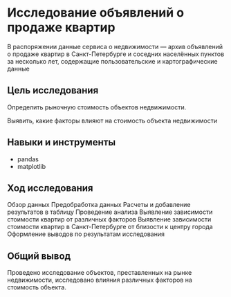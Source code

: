 # Исследование объявлений о продаже квартир
В распоряжении данные сервиса о недвижимости — архив объявлений о продаже квартир в Санкт-Петербурге и соседних населённых пунктов за несколько лет, содержащие пользовательские и картографические данные

## Цель исследования
Определить рыночную стоимость объектов недвижимости.

Выявить, какие факторы влияют на стоимость объекта недвижимости
## Навыки и инструменты
- pandas
- matplotlib
## Ход исследования
Обзор данных
Предобработка данных
Расчеты и добавление результатов в таблицу
Проведение анализа
Выявление зависимости стоимости квартир от различных факторов
Выявление зависимости стоимости квартир в Санкт-Петербурге от близости к центру города
Оформление выводов по результатам исследования
## Общий вывод
Проведено исследование объектов, преставленных на рынке недвижимости, исследовано влияния различных факторов на стоимость объекта.
